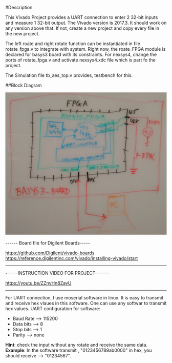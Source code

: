 #Description

This Vivado Project provides a UART connection to enter 2 32-bit inputs and measure 1 32-bit output. The Vivado version is 2017.3. It should work on any version above that. If not, create a new project and copy every file in the new project.

The left roate and right rotate function can be instantiated in file rotate_fpga.v to integrate with system.
Right now, the roate_FPGA module is declared for basys3 board with its constraints.
For nexsys4, change the ports of rotate_fpga.v and activate nexsys4.xdc file which is part fo the project.

The Simulation file tb_aes_top.v provides, testbench for this.

##Block Diagram

![This is the caption\label{mylabel}](./block_diagram.jpg)

------ Board file for Digilent Boards-----

https://github.com/Digilent/vivado-boards
https://reference.digilentinc.com/vivado/installing-vivado/start

------------------------------------------

------INSTRUCTION VIDEO FOR PROJECT-------

https://youtu.be/ZZnvHn8ZayU

------------------------------------------

For UART connection, I use moserial software in linux. It is easy to transmit and receive hex vlaues in this software. One can use any softwar to transmit hex values.
UART configuration for software:
* Baud Rate --> 115200
* Data bits --> 8
* Stop bits --> 1
* Parity    --> none

**Hint**: check the input without any rotate and receive the same data.
**Example**: In the software transmit , "0123456789ab0000" in hex, you should receive --> "01234567".


